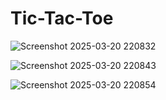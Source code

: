# Tic-Tac-Toe

![Screenshot 2025-03-20 220832](https://github.com/user-attachments/assets/ae00c052-a5e7-429b-9c26-20463bbf2072)

![Screenshot 2025-03-20 220843](https://github.com/user-attachments/assets/b2192fe1-a61d-4a3d-bce4-21de993c8fc3)

![Screenshot 2025-03-20 220854](https://github.com/user-attachments/assets/ddeb2a82-cdcb-4bef-91e6-4ece0d1cded4)
